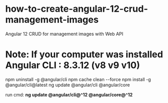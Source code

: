 # how-to-create-angular-12-crud-management-images
Angular 12 CRUD for management images with Web API

# Note: If your computer was installed Angular CLI : 8.3.12 (v8 v9 v10)
npm uninstall -g @angular/cli
npm cache clean --force
npm install -g @angular/cli@latest
ng update @angular/cli @angular/core

run cmd: **ng update @angular/cli@^12 @angular/core@^12**
